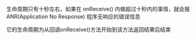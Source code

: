 生命周期只有十秒左右，如果在 onReceive() 内做超过十秒内的事情，就会报ANR(Application No Response) 程序无响应的错误信息

它的生命周期为从回调onReceive()方法开始到该方法返回结果后结束